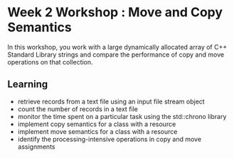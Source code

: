 # Week 2 Workshop : Move and Copy Semantics
In this workshop, you work with a large dynamically allocated array of C++ Standard Library strings and compare the performance of copy and move operations on that collection.

## Learning
- retrieve records from a text file using an input file stream object
- count the number of records in a text file
- monitor the time spent on a particular task using the std::chrono library
- implement copy semantics for a class with a resource
- implement move semantics for a class with a resource
- identify the processing-intensive operations in copy and move assignments